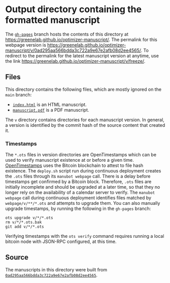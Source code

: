 # Output directory containing the formatted manuscript

The [`gh-pages`](https://github.com/greenelab/optimizer-manuscript/tree/gh-pages) branch hosts the contents of this directory at <https://greenelab.github.io/optimizer-manuscript/>.
The permalink for this webpage version is <https://greenelab.github.io/optimizer-manuscript/v/0ad295aa566bdda3c722a9e67e2afb08d2ee4565/>.
To redirect to the permalink for the latest manuscript version at anytime, use the link <https://greenelab.github.io/optimizer-manuscript/v/freeze/>.

## Files

This directory contains the following files, which are mostly ignored on the `main` branch:

+ [`index.html`](index.html) is an HTML manuscript.
+ [`manuscript.pdf`](manuscript.pdf) is a PDF manuscript.

The `v` directory contains directories for each manuscript version.
In general, a version is identified by the commit hash of the source content that created it.

### Timestamps

The `*.ots` files in version directories are OpenTimestamps which can be used to verify manuscript existence at or before a given time.
[OpenTimestamps](https://opentimestamps.org/) uses the Bitcoin blockchain to attest to file hash existence.
The `deploy.sh` script run during continuous deployment creates the `.ots` files through its `manubot webpage` call.
There is a delay before timestamps get confirmed by a Bitcoin block.
Therefore, `.ots` files are initially incomplete and should be upgraded at a later time, so that they no longer rely on the availability of a calendar server to verify.
The `manubot webpage` call during continuous deployment identifies files matched by `webpage/v/**/*.ots` and attempts to upgrade them.
You can also manually upgrade timestamps, by running the following in the `gh-pages` branch:

```shell
ots upgrade v/*/*.ots
rm v/*/*.ots.bak
git add v/*/*.ots
```

Verifying timestamps with the `ots verify` command requires running a local bitcoin node with JSON-RPC configured, at this time.

## Source

The manuscripts in this directory were built from
[`0ad295aa566bdda3c722a9e67e2afb08d2ee4565`](https://github.com/greenelab/optimizer-manuscript/commit/0ad295aa566bdda3c722a9e67e2afb08d2ee4565).
